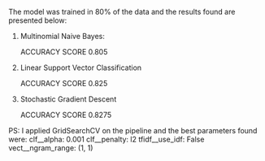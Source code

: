 The model was trained in 80% of the data and the results found are presented below:

1) Multinomial Naive Bayes:

    ACCURACY SCORE 0.805


2) Linear Support Vector Classification 

    ACCURACY SCORE 0.825


3) Stochastic Gradient Descent

    ACCURACY SCORE 0.8275


PS: I applied GridSearchCV on the pipeline and the best parameters found were:
    clf__alpha: 0.001
    clf__penalty: l2
    tfidf__use_idf: False
    vect__ngram_range: (1, 1)


